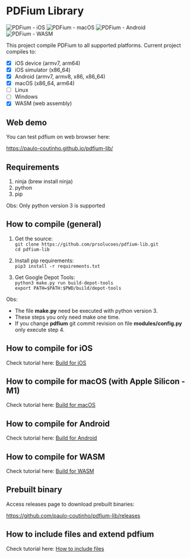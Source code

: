 # PDFium Library

![PDFium - iOS](https://github.com/prsolucoes/pdfium-lib/workflows/PDFium%20-%20iOS/badge.svg)
![PDFium - macOS](https://github.com/prsolucoes/pdfium-lib/workflows/PDFium%20-%20macOS/badge.svg)
![PDFium - Android](https://github.com/prsolucoes/pdfium-lib/workflows/PDFium%20-%20Android/badge.svg)
![PDFium - WASM](https://github.com/paulo-coutinho/pdfium-lib/workflows/PDFium%20-%20WASM/badge.svg)

This project compile PDFium to all supported platforms. Current project compiles to:  

- [x] iOS device (armv7, arm64)
- [x] iOS simulator (x86_64)
- [X] Android (armv7, armv8, x86, x86_64)
- [x] macOS (x86_64, arm64)
- [ ] Linux
- [ ] Windows
- [x] WASM (web assembly)

## Web demo

You can test pdfium on web browser here:

https://paulo-coutinho.github.io/pdfium-lib/


## Requirements

1. ninja (brew install ninja)  
2. python
3. pip

Obs: Only python version 3 is supported

## How to compile (general)

1. Get the source:  
```git clone https://github.com/prsolucoes/pdfium-lib.git```  
```cd pdfium-lib```  

2. Install pip requirements:  
```pip3 install -r requirements.txt``` 

3. Get Google Depot Tools:  
```python3 make.py run build-depot-tools```  
```export PATH=$PATH:$PWD/build/depot-tools```  

Obs:
- The file **make.py** need be executed with python version 3.  
- These steps you only need make one time.  
- If you change **pdfium** git commit revision on file **modules/config.py** only execute step 4.

## How to compile for iOS

Check tutorial here: [Build for iOS](docs/BUILD_IOS.md)

## How to compile for macOS (with Apple Silicon - M1)

Check tutorial here: [Build for macOS](docs/BUILD_MACOS.md)

## How to compile for Android

Check tutorial here: [Build for Android](docs/BUILD_ANDROID.md)

## How to compile for WASM

Check tutorial here: [Build for WASM](docs/BUILD_WASM.md)

## Prebuilt binary

Access releases page to download prebuilt binaries:

https://github.com/paulo-coutinho/pdfium-lib/releases

## How to include files and extend pdfium

Check tutorial here: [How to include files](docs/HOW_TO_INCLUDE_FILES.md)
